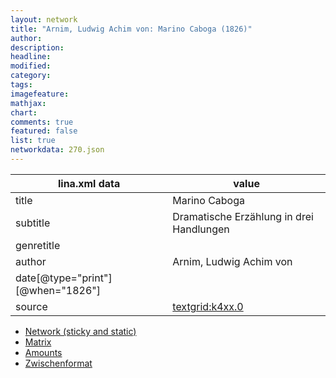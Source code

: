 ```yaml
---
layout: network
title: "Arnim, Ludwig Achim von: Marino Caboga (1826)"
author:
description:
headline:
modified:
category:
tags:
imagefeature: 
mathjax: 
chart: 
comments: true
featured: false
list: true
networkdata: 270.json
---
```

lina.xml data  | value
------------- | -------------
title|Marino Caboga
subtitle|Dramatische Erzählung in drei Handlungen
genretitle|
author|Arnim, Ludwig Achim von
date[@type="print"][@when="1826"]|
source|[textgrid:k4xx.0](https://textgridlab.org/1.0/tgcrud-public/rest/textgrid:k4xx.0/data)



* [Network (sticky and static)](/network270)
* [Matrix](/matrix270)
* [Amounts](/amount270)
* [Zwischenformat](/lina270 )
